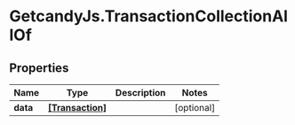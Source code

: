 # GetcandyJs.TransactionCollectionAllOf

## Properties

Name | Type | Description | Notes
------------ | ------------- | ------------- | -------------
**data** | [**[Transaction]**](Transaction.md) |  | [optional] 


